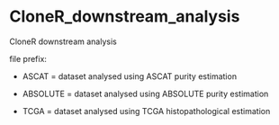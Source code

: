 # CloneR_downstream_analysis
CloneR downstream analysis


file prefix:

- ASCAT = dataset analysed using ASCAT purity estimation

- ABSOLUTE = dataset analysed using ABSOLUTE purity estimation

- TCGA = dataset analysed using TCGA histopathological estimation
